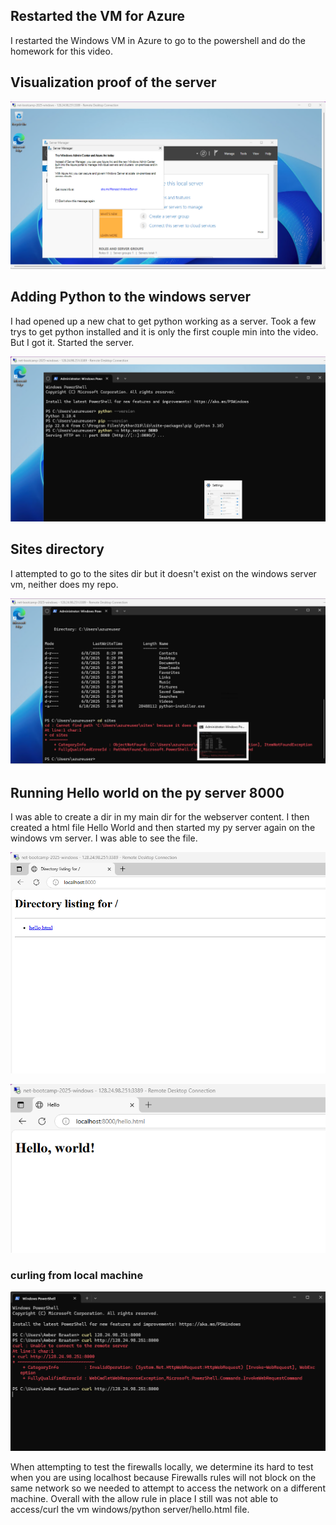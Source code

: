 ## Restarted the VM for Azure

I restarted the Windows VM in Azure to go to the powershell and do the homework for this video.

## Visualization proof of the server
![alt text](/projects/windows-firewall-rules/assets/Starting-up-the-windows-server.png)

## Adding Python to the windows server

I had opened up a new chat to get python working as a server. Took a few trys to get python installed and it is only the first couple min into the video. But I got it. Started the server.

![alt](/projects/windows-firewall-rules/assets/Running-python-server.png)

## Sites directory

I attempted to go to the sites dir but it doesn't exist on the windows server vm, neither does my repo.

![alt](/projects/windows-firewall-rules/assets/Sites-directory.png)

## Running Hello world on the py server 8000

I was able to create a dir in my main dir for the webserver content. I then created a html file Hello World and then started my py server again on the windows vm server. I was able to see the file. 

![alt](/projects/windows-firewall-rules/assets/Running-python-server-hello%20world.png)

![alt text](/projects/windows-firewall-rules/assets/Running-python-server-hello-world-view-file-in-py-server.png)

### curling from local machine

![alt text](/projects/windows-firewall-rules/assets/win-firewall.png)

When attempting to test the firewalls locally, we determine its hard to test when you are using localhost because Firewalls rules will not block on the same network so we needed to attempt to access the network on a different machine. Overall with the allow rule in place I still was not able to access/curl the vm windows/python server/hello.html file. 

